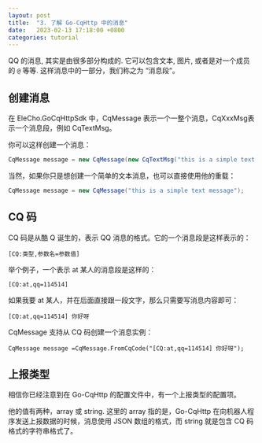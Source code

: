 ```yaml
---
layout: post
title:  "3. 了解 Go-CqHttp 中的消息"
date:   2023-02-13 17:18:00 +0800
categories: tutorial
---
```


QQ 的消息, 其实是由很多部分构成的. 它可以包含文本, 图片, 或者是对一个成员的 `@` 等等. 这样消息中的一部分，我们称之为 “消息段“。



## 创建消息

在 EleCho.GoCqHttpSdk 中，CqMessage 表示一个一整个消息，CqXxxMsg表示一个消息段，例如 CqTextMsg。

你可以这样创建一个消息：

```csharp
CqMessage message = new CqMessage(new CqTextMsg("this is a simple text message"));
```

当然，如果你只是想创建一个简单的文本消息，也可以直接使用他的重载：

```csharp
CqMessage message = new CqMessage("this is a simple text message");
```



## CQ 码

CQ 码是从酷 Q 诞生的，表示 QQ 消息的格式。它的一个消息段是这样表示的：

```
[CQ:类型,参数名=参数值]
```

举个例子，一个表示 at 某人的消息段是这样的：

```
[CQ:at,qq=114514]
```

如果我要 at 某人，并在后面直接跟一段文字，那么只需要写消息内容即可：

```
[CQ:at,qq=114514] 你好呀
```

CqMessage 支持从 CQ 码创建一个消息实例：

```
CqMessage message =CqMessage.FromCqCode("[CQ:at,qq=114514] 你好呀");
```



## 上报类型

相信你已经注意到在 Go-CqHttp 的配置文件中，有一个上报类型的配置项。

他的值有两种，array 或 string. 这里的 array 指的是，Go-CqHttp 在向机器人程序发送上报数据的时候，消息使用 JSON 数组的格式，而 string 就是包含 CQ 码格式的字符串格式了。